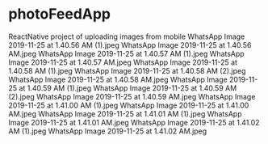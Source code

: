 # photoFeedApp
ReactNative project of uploading images from mobile 
WhatsApp Image 2019-11-25 at 1.40.56 AM (1).jpeg
WhatsApp Image 2019-11-25 at 1.40.56 AM.jpeg
WhatsApp Image 2019-11-25 at 1.40.57 AM (1).jpeg
WhatsApp Image 2019-11-25 at 1.40.57 AM.jpeg
WhatsApp Image 2019-11-25 at 1.40.58 AM (1).jpeg
WhatsApp Image 2019-11-25 at 1.40.58 AM (2).jpeg
WhatsApp Image 2019-11-25 at 1.40.58 AM.jpeg
WhatsApp Image 2019-11-25 at 1.40.59 AM (1).jpeg
WhatsApp Image 2019-11-25 at 1.40.59 AM (2).jpeg
WhatsApp Image 2019-11-25 at 1.40.59 AM.jpeg
WhatsApp Image 2019-11-25 at 1.41.00 AM (1).jpeg
WhatsApp Image 2019-11-25 at 1.41.00 AM.jpeg
WhatsApp Image 2019-11-25 at 1.41.01 AM (1).jpeg
WhatsApp Image 2019-11-25 at 1.41.01 AM.jpeg
WhatsApp Image 2019-11-25 at 1.41.02 AM (1).jpeg
WhatsApp Image 2019-11-25 at 1.41.02 AM.jpeg
